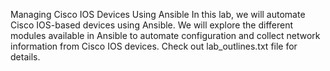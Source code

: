 Managing Cisco IOS Devices Using Ansible
In this lab, we will automate Cisco IOS-based devices using Ansible. We will explore the 
different modules available in Ansible to automate configuration and
collect network information from Cisco IOS devices.
Check out lab_outlines.txt file for details.